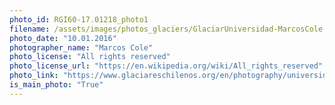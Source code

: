 ```yaml
---
photo_id: RGI60-17.01218_photo1
filename: /assets/images/photos_glaciers/GlaciarUniversidad-MarcosCole-2-980x651.jpg
photo_date: "10.01.2016"
photographer_name: "Marcos Cole"
photo_license: "All rights reserved"
photo_license_url: "https://en.wikipedia.org/wiki/All_rights_reserved"
photo_link: "https://www.glaciareschilenos.org/en/photography/universidad-glacier/"
is_main_photo: "True"
---
```

